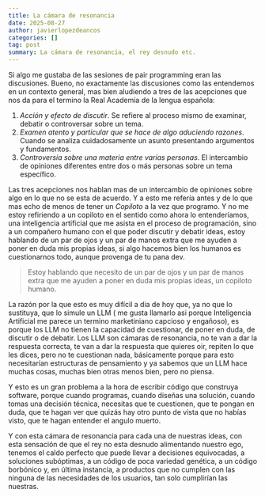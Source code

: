 ```yaml
---
title: La cámara de resonancia
date: 2025-08-27
author: javierlopezdeancos
categories: []
tag: post
summary: La cámara de resonancia, el rey desnudo etc.
---
```


Si algo me gustaba de las sesiones de pair programming eran las discusiones. Bueno, no exactamente las discusiones como las entendemos en un contexto general, mas bien aludiendo a tres de las acepciones que nos da para el termino la Real Academia de la lengua española:

1. *Acción y efecto de discutir*. Se refiere al proceso mismo de examinar, debatir o controversar sobre un tema.
2. *Examen atento y particular que se hace de algo aduciendo razones*. Cuando se analiza cuidadosamente un asunto presentando argumentos y fundamentos.
3. *Controversia sobre una materia entre varias personas*. El intercambio de opiniones diferentes entre dos o más personas sobre un tema específico.

Las tres acepciones nos hablan mas de un intercambio de opiniones sobre algo en lo que no se esta de acuerdo. Y a esto me refería antes y de lo que mas echo de menos de tener un *Copiloto* a la vez que programo. Y no me estoy refiriendo a un copiloto en el sentido como ahora lo entenderíamos, una inteligencia artificial que me asista en el proceso de programación, sino a un compañero humano con el que poder discutir y debatir ideas, estoy hablando de un par de ojos y un par de manos extra que me ayuden a poner en duda mis propias ideas, si algo hacemos bien los humanos es cuestionarnos todo, aunque provenga de tu pana dev.

> Estoy hablando que necesito de un par de ojos y un par de manos extra que me ayuden a poner en duda mis propias ideas, un copiloto humano.

La razón por la que esto es muy difícil a dia de hoy que, ya no que lo sustituya, que lo simule un LLM ( me gusta llamarlo asi porque Inteligencia Artificial me parece un termino marketiniano capcioso y engañoso), es porque los LLM no tienen la capacidad de cuestionar, de poner en duda, de discutir o de debatir. Los LLM son cámaras de resonancia, no te van a dar la respuesta correcta, te van a dar la respuesta que quieres oir, repiten lo que les dices, pero no te cuestionan nada, básicamente porque para esto necesitarían estructuras de pensamiento y ya sabemos que un LLM hace muchas cosas, muchas bien otras menos bien, pero no piensa.

Y esto es un gran problema a la hora de escribir código que construya software, porque cuando programas, cuando diseñas una solución, cuando tomas una decisión técnica, necesitas que te cuestionen, que te pongan en duda, que te hagan ver que quizás hay otro punto de vista que no habías visto, que te hagan entender el angulo muerto.

Y con esta cámara de resonancia para cada una de nuestras ideas, con esta sensación de que el rey no esta desnudo alimentando nuestro ego, tenemos el caldo perfecto que puede llevar a decisiones equivocadas, a soluciones subóptimas, a un código de poca variedad genética, a un código borbónico y, en última instancia, a productos que no cumplen con las ninguna de las necesidades de los usuarios, tan solo cumplirían las nuestras.
